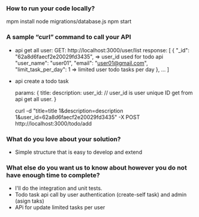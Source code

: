 
### How to run your code locally?
mpm install
node migrations/database.js
npm start

### A sample “curl” command to call your API
- api get all user: GET: http://localhost:3000/user/list
   response:
    [
        {
            "_id": "62a8d6faecf2e20029fd3435",      => user_id used for todo api
            "user_name": "user01",
            "email": "user01@gmail.com",
            "limit_task_per_day": 1                 => limited user todo tasks per day
        },
        ...
    ]

- api create a todo task

    params: {
        title: 
        description:
        user_id:   // user_id is user unique ID get from api get all user.
    }

    curl -d "title=title 1&description=description 1&user_id=62a8d6faecf2e20029fd3435" -X POST http://localhost:3000/todo/add

### What do you love about your solution?
- Simple structure that is easy to develop and extend 

### What else do you want us to know about however you do not have enough time to complete?
- I'll do the integration and unit tests.
- Todo task api call by user authentication (create-self task) and admin (asign taks)
- APi for update limited tasks per user

